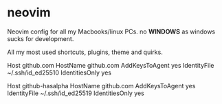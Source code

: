 # neovim
Neovim config for all my Macbooks/linux PCs. no __WINDOWS__ as windows sucks for development.

All my most used shortcuts, plugins, theme and quirks.

Host github.com
	HostName github.com
  AddKeysToAgent yes
  IdentityFile ~/.ssh/id_ed25510
	IdentitiesOnly yes

Host github-hasalpha
	HostName github.com
  AddKeysToAgent yes
  IdentityFile ~/.ssh/id_ed25519
	IdentitiesOnly yes
